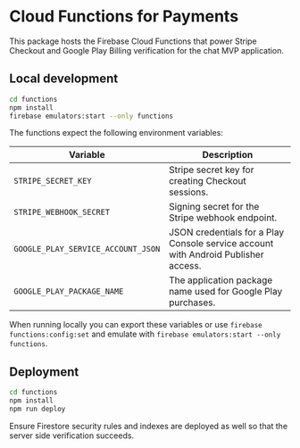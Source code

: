 # Cloud Functions for Payments

This package hosts the Firebase Cloud Functions that power Stripe Checkout and
Google Play Billing verification for the chat MVP application.

## Local development

```bash
cd functions
npm install
firebase emulators:start --only functions
```

The functions expect the following environment variables:

| Variable | Description |
| --- | --- |
| `STRIPE_SECRET_KEY` | Stripe secret key for creating Checkout sessions. |
| `STRIPE_WEBHOOK_SECRET` | Signing secret for the Stripe webhook endpoint. |
| `GOOGLE_PLAY_SERVICE_ACCOUNT_JSON` | JSON credentials for a Play Console service account with Android Publisher access. |
| `GOOGLE_PLAY_PACKAGE_NAME` | The application package name used for Google Play purchases. |

When running locally you can export these variables or use
`firebase functions:config:set` and emulate with
`firebase emulators:start --only functions`.

## Deployment

```bash
cd functions
npm install
npm run deploy
```

Ensure Firestore security rules and indexes are deployed as well so that the
server side verification succeeds.

